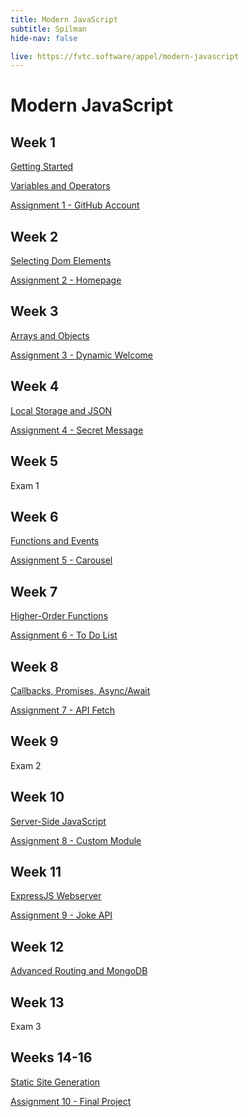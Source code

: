 ```yaml
---
title: Modern JavaScript
subtitle: Spilman
hide-nav: false

live: https://fvtc.software/appel/modern-javascript
---
```


# Modern JavaScript

## Week 1

[Getting Started](/appel/ultra-modern-javascript/getting-started)

[Variables and Operators](appel/ultra-modern-javascript/variables-and-operators)

[Assignment 1 - GitHub Account](/appel/modern-javascript/assignments/github-account)

## Week 2

[Selecting Dom Elements](/appel/modern-javascript/selecting-dom-elements)

[Assignment 2 - Homepage](/appel/modern-javascript/assignments/homepage)

## Week 3

[Arrays and Objects](/appel/modern-javascript/arrays-and-objects)

[Assignment 3 - Dynamic Welcome](/appel/modern-javascript/assignments/dynamic-welcome)

## Week 4

[Local Storage and JSON](/appel/modern-javascript/local-storage-and-json)

[Assignment 4 - Secret Message](/appel/modern-javascript/assignments/secret-message)

## Week 5

Exam 1

## Week 6

[Functions and Events](/appel/modern-javascript/functions-and-events)

[Assignment 5 - Carousel](/appel/modern-javascript/assignments/carousel)

## Week 7

[Higher-Order Functions](/appel/modern-javascript/higher-order-functions)

[Assignment 6 - To Do List](/appel/modern-javascript/assignments/to-do-list)

## Week 8

[Callbacks, Promises, Async/Await](/appel/modern-javascript/callbacks-promises-async-await)

[Assignment 7 - API Fetch](/appel/modern-javascript/assignments/api-fetch) 

## Week 9

Exam 2

## Week 10

[Server-Side JavaScript](/appel/modern-javascript/server-side-javascript)

[Assignment 8 - Custom Module](/appel/modern-javascript/assignments/custom-module)

## Week 11

[ExpressJS Webserver](/appel/modern-javascript/expressjs-webserver)

[Assignment 9 - Joke API](/appel/modern-javascript/assignments/joke-api)

## Week 12

[Advanced Routing and MongoDB](/appel/modern-javascript/routing-and-mongodb)

## Week 13

Exam 3

## Weeks 14-16

[Static Site Generation](/appel/modern-javascript/static-site-generation)

[Assignment 10 - Final Project](/appel/modern-javascript/assignments/final-project)
